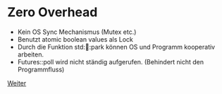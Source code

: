 # Zero Overhead
 * Kein OS Sync Mechanismus (Mutex etc.)
 * Benutzt atomic boolean values als Lock
 * Durch die Funktion std::thread::park können OS und Programm kooperativ arbeiten.
 * Futures::poll wird nicht ständig aufgerufen. (Behindert nicht den Programmfluss)

[Weiter](https://github.com/mpdrescher/pottcpp-rust-vortrag/blob/master/slides/futures/futures3.md)
